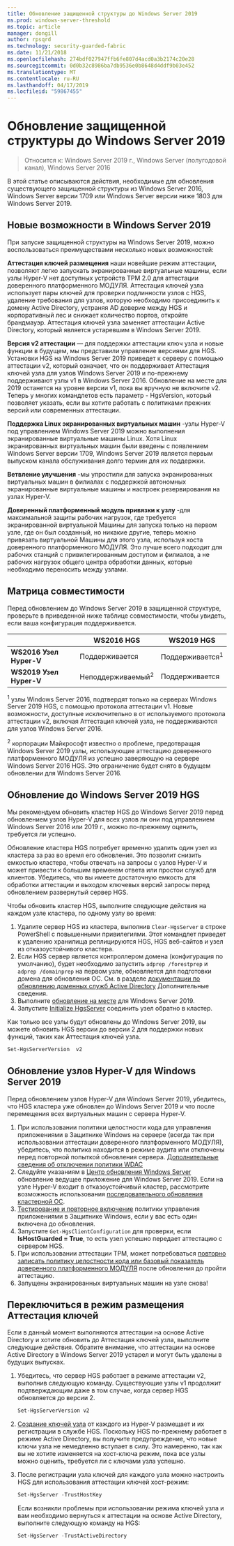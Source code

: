 ```yaml
---
title: Обновление защищенной структуры до Windows Server 2019
ms.prod: windows-server-threshold
ms.topic: article
manager: dongill
author: rpsqrd
ms.technology: security-guarded-fabric
ms.date: 11/21/2018
ms.openlocfilehash: 274bdf027947ffb6fe807d4acd0a3b2174c20e28
ms.sourcegitcommit: 0d0b32c8986ba7db9536e0b8648d4ddf9b03e452
ms.translationtype: MT
ms.contentlocale: ru-RU
ms.lasthandoff: 04/17/2019
ms.locfileid: "59867455"
---
```

# <a name="upgrade-a-guarded-fabric-to-windows-server-2019"></a>Обновление защищенной структуры до Windows Server 2019

> Относится к: Windows Server 2019 г., Windows Server (полугодовой канал), Windows Server 2016

В этой статье описываются действия, необходимые для обновления существующего защищенной структуры из Windows Server 2016, Windows Server версии 1709 или Windows Server версии ниже 1803 для Windows Server 2019.

## <a name="whats-new-in-windows-server-2019"></a>Новые возможности в Windows Server 2019

При запуске защищенной структуры на Windows Server 2019, можно воспользоваться преимуществами несколько новых возможностей:

**Аттестация ключей размещения** наши новейшие режим аттестации, позволяют легко запускать экранированные виртуальные машины, если узлы Hyper-V нет доступных устройств TPM 2.0 для аттестации доверенного платформенного МОДУЛЯ. Аттестация ключей узла использует пары ключей для проверки подлинности узлов с HGS, удаление требования для узлов, которую необходимо присоединить к домену Active Directory, устраняя AD доверие между HGS и корпоративный лес и снижает количество портов, откройте брандмауэр. Аттестация ключей узла заменяет аттестации Active Directory, который является устаревшим в Windows Server 2019.

**Версия v2 аттестации** — для поддержки аттестации ключ узла и новые функции в будущем, мы представили управление версиями для HGS. Установки HGS на Windows Server 2019 приведет к серверу с помощью аттестации v2, который означает, что он поддерживает Аттестация ключей узла для узлов Windows Server 2019 и по-прежнему поддерживают узлы v1 в Windows Server 2016. Обновление на месте для 2019 останется на уровне версии v1, пока вы вручную не включите v2. Теперь у многих командлетов есть параметр - HgsVersion, который позволяет указать, если вы хотите работать с политиками прежних версий или современных аттестации.

**Поддержка Linux экранированных виртуальных машин** -узлы Hyper-V под управлением Windows Server 2019 можно выполнения экранированные виртуальные машины Linux. Хотя Linux экранированных виртуальных машин были введены с появлением Windows Server версии 1709, Windows Server 2019 является первым выпуском канала обслуживания долго термин для их поддержки.

**Ветвление улучшения** -мы упростили для запуска экранированных виртуальных машин в филиалах с поддержкой автономных экранированные виртуальные машины и настроек резервирования на узлах Hyper-V.

**Доверенный платформенный модуль привязки к узлу** -для максимальной защиты рабочих нагрузок, где требуется экранированной виртуальной Машины для запуска только на первом узле, где он был созданный, но никакие другие, теперь можно привязать виртуальной Машины для этого узла, используя хоста доверенного платформенного МОДУЛЯ. Это лучше всего подходит для рабочих станций с привилегированным доступом и филиалов, а не рабочих нагрузок общего центра обработки данных, которые необходимо переносить между узлами.

## <a name="compatibility-matrix"></a>Матрица совместимости

Перед обновлением до Windows Server 2019 в защищенной структуре, проверьте в приведенной ниже таблице совместимости, чтобы увидеть, если ваша конфигурация поддерживается.

|  | WS2016 HGS | WS2019 HGS|
|---|---|---|
|**WS2016 Узел Hyper-V** | Поддерживается | Поддерживается<sup>1</sup>|
|**WS2019 Узел Hyper-V** | Неподдерживаемый<sup>2</sup> | Поддерживается|

<sup>1</sup> узлы Windows Server 2016, подтвердят только на серверах Windows Server 2019 HGS, с помощью протокола аттестации v1. Новые возможности, доступные исключительно в от используемого протокола аттестации v2, включая Аттестация ключей узла, не поддерживаются для узлов Windows Server 2016.

<sup>2</sup> корпорации Майкрософт известно о проблеме, предотвращая Windows Server 2019 узлы, использующие аттестацию доверенного платформенного МОДУЛЯ из успешно заверяющую на сервере Windows Server 2016 HGS. Это ограничение будет снято в будущем обновлении для Windows Server 2016.

## <a name="upgrade-hgs-to-windows-server-2019"></a>Обновление до Windows Server 2019 HGS

Мы рекомендуем обновить кластер HGS до Windows Server 2019 перед обновлением узлов Hyper-V для всех узлов ли они под управлением Windows Server 2016 или 2019 г., можно по-прежнему оценить, требуется ли успешно.

Обновление кластера HGS потребует временно удалить один узел из кластера за раз во время его обновления. Это позволит снизить емкостью кластера, чтобы отвечать на запросы с узлов Hyper-V и может привести к большим временем ответа или простои служб для клиентов. Убедитесь, что вы имеете достаточную емкость для обработки аттестации и выходом ключевых версий запросы перед обновлением развернутый сервер HGS.

Чтобы обновить кластер HGS, выполните следующие действия на каждом узле кластера, по одному узлу во время:

1.  Удалите сервер HGS из кластера, выполнив `Clear-HgsServer` в строке PowerShell с повышенными привилегиями. Этот командлет приведет к удалению хранилища реплицируются HGS, HGS веб-сайтов и узел из отказоустойчивого кластера.
2.  Если HGS сервер является контроллером домена (конфигурация по умолчанию), будет необходимо запустить `adprep /forestprep` и `adprep /domainprep` на первом узле, обновляется для подготовки домена для обновления ОС. См. в разделе [документации по обновлению доменных служб Active Directory](https://docs.microsoft.com/windows-server/identity/ad-ds/deploy/upgrade-domain-controllers#supported-in-place-upgrade-paths) Дополнительные сведения.
3.  Выполните [обновление на месте](../../get-started-19/install-upgrade-migrate-19.md) для Windows Server 2019.
4.  Запустите [Initialize HgsServer](guarded-fabric-configure-additional-hgs-nodes.md) соединить узел обратно в кластер.

Как только все узлы будут обновлены до Windows Server 2019, вы можете обновить HGS версии до версии 2 для поддержки новых функций, таких как Аттестация ключей узла.

```powershell
Set-HgsServerVersion  v2
```

## <a name="upgrade-hyper-v-hosts-to-windows-server-2019"></a>Обновление узлов Hyper-V для Windows Server 2019

Перед обновлением узлов Hyper-V для Windows Server 2019, убедитесь, что HGS кластера уже обновлен до Windows Server 2019 и что после перемещения всех виртуальных машин с сервера Hyper-V.

1.  При использовании политики целостности кода для управления приложениями в Защитнике Windows на сервере (всегда так при использовании аттестации доверенного платформенного МОДУЛЯ), убедитесь, что политика находится в режиме аудита или отключены перед повторной попыткой обновления сервера. [Дополнительные сведения об отключении политики WDAC](https://docs.microsoft.com/en-us/windows/security/threat-protection/windows-defender-application-control/disable-windows-defender-application-control-policies)
2.  Следуйте указаниям в [Центр обновления Windows Server](http://aka.ms/upgradecenter) обновление ведущее приложение для Windows Server 2019. Если на узле Hyper-V входит в отказоустойчивый кластер, рассмотрите возможность использования [последовательного обновления кластерной ОС](../../failover-clustering/Cluster-Operating-System-Rolling-Upgrade.md).
3.  [Тестирование и повторное включение](https://docs.microsoft.com/en-us/windows/security/threat-protection/windows-defender-application-control/audit-windows-defender-application-control-policies) политики управления приложениями в Защитнике Windows, если у вас есть один включена до обновления.
4.  Запустите `Get-HgsClientConfiguration` для проверки, если **IsHostGuarded = True**, то есть узел успешно передает аттестацию с сервером HGS.
5.  При использовании аттестации TPM, может потребоваться [повторно записать политику целостности кода или базовый показатель доверенного платформенного МОДУЛЯ](guarded-fabric-add-host-information-for-tpm-trusted-attestation.md) после обновления до пройти аттестацию.
6.  Запущены экранированных виртуальных машин на узле снова!

## <a name="switch-to-host-key-attestation"></a>Переключиться в режим размещения Аттестация ключей

Если в данный момент выполняются аттестации на основе Active Directory и хотите обновить до Аттестация ключей узла, выполните следующие действия. Обратите внимание, что аттестации на основе Active Directory в Windows Server 2019 устарел и могут быть удалены в будущих выпусках.

1.  Убедитесь, что сервер HGS работает в режиме аттестации v2, выполнив следующую команду. Существующие узлы v1 продолжит подтверждающим даже в том случае, когда сервер HGS обновляется до версии 2.

    ```powershell
    Set-HgsServerVersion v2
    ```

2.  [Создание ключей узла](guarded-fabric-create-host-key.md) от каждого из Hyper-V размещает и их регистрации в службе HGS. Поскольку HGS по-прежнему работает в режиме Active Directory, вы получите предупреждение, что новые ключи узла не немедленно вступает в силу. Это намеренно, так как вы не хотите изменяется на хост-ключа режим, пока все узлы можно оценить, требуется ли с ключами узла успешно.

3.  После регистрации узла ключей для каждого узла можно настроить HGS для использования аттестации ключей хост-режим:

    ```powershell
    Set-HgsServer -TrustHostKey
    ```

    Если возникли проблемы при использовании режима ключей узла и вам необходимо вернуться к аттестации на основе Active Directory, выполните следующую команду на HGS:

    ```powershell
    Set-HgsServer -TrustActiveDirectory
    ```